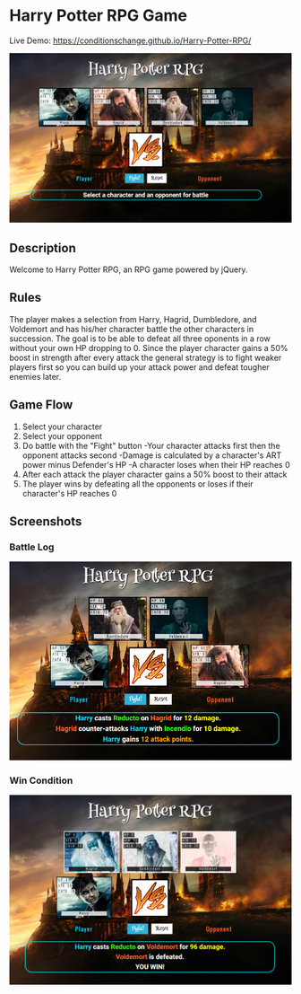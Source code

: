 # Harry Potter RPG Game

Live Demo: https://conditionschange.github.io/Harry-Potter-RPG/

![Harry Potter](https://raw.githubusercontent.com/ConditionsChange/Harry-Potter-RPG/master/assets/snapshots/harry-potter-snapshot.PNG)

## Description
Welcome to Harry Potter RPG, an RPG game powered by jQuery. 

## Rules
The player makes a selection from Harry, Hagrid, Dumbledore, and Voldemort and has his/her character battle the other characters in succession. The goal is to be able to defeat all three oponents in a row without your own HP dropping to 0. Since the player character gains a 50% boost in strength after every attack the general strategy is to fight weaker players first so you can build up your attack power and defeat tougher enemies later.

## Game Flow

1. Select your character
2. Select your opponent
3. Do battle with the "Fight" button
  -Your character attacks first then the opponent attacks second
  -Damage is calculated by a character's ART power minus Defender's HP
  -A character loses when their HP reaches 0
4. After each attack the player character gains a 50% boost to their attack
5. The player wins by defeating all the opponents or loses if their character's HP reaches 0

## Screenshots

### Battle Log
![Battle Log](https://raw.githubusercontent.com/ConditionsChange/Harry-Potter-RPG/master/assets/snapshots/battle.PNG)

### Win Condition
![Win](https://raw.githubusercontent.com/ConditionsChange/Harry-Potter-RPG/master/assets/snapshots/win.PNG)